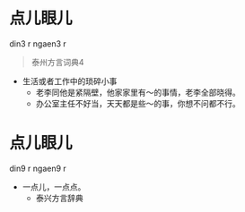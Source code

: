 # 点儿眼儿
din3 r ngaen3 r
> 泰州方言词典4
- 生活或者工作中的琐碎小事
  - 老李同他是紧隔壁，他家家里有～的事情，老李全部晓得。
  - 办公室主任不好当，天天都是些～的事，你想不问都不行。

# 点儿眼儿
din9 r ngaen9 r
+ 一点儿，一点点。
  * 泰兴方言辞典

